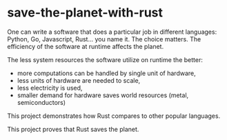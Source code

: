 # save-the-planet-with-rust

One can write a software that does a particular job in different languages: Python, Go, Javascript, Rust... you name it. The choice matters. The efficiency of the software at runtime affects the planet. 

The less system resources the software utilize on runtime the better:

* more computations can be handled by single unit of hardware,
* less units of hardware are needed to scale,
* less electricity is used,
* smaller demand for hardware saves world resources (metal, semiconductors)

This project demonstrates how Rust compares to other popular languages.

This project proves that Rust saves the planet.
